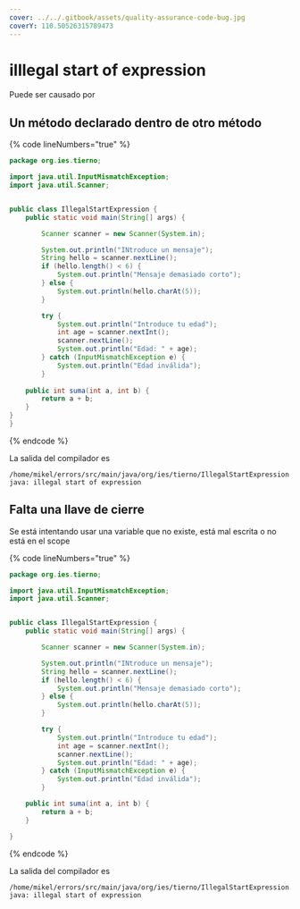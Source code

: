 ```yaml
---
cover: ../../.gitbook/assets/quality-assurance-code-bug.jpg
coverY: 110.50526315789473
---
```


# illlegal start of expression

Puede ser causado por

## Un método declarado dentro de otro método



{% code lineNumbers="true" %}
```java
package org.ies.tierno;

import java.util.InputMismatchException;
import java.util.Scanner;


public class IllegalStartExpression {
    public static void main(String[] args) {

        Scanner scanner = new Scanner(System.in);

        System.out.println("INtroduce un mensaje");
        String hello = scanner.nextLine();
        if (hello.length() < 6) {
            System.out.println("Mensaje demasiado corto");
        } else {
            System.out.println(hello.charAt(5));
        }

        try {
            System.out.println("Introduce tu edad");
            int age = scanner.nextInt();
            scanner.nextLine();
            System.out.println("Edad: " + age);
        } catch (InputMismatchException e) {
            System.out.println("Edad inválida");
        }
    
    public int suma(int a, int b) {
        return a + b;
    }
}
}
```
{% endcode %}

La salida del compilador es

```log
/home/mikel/errors/src/main/java/org/ies/tierno/IllegalStartExpression.java:29:5
java: illegal start of expression
```

## Falta una llave de cierre

Se está intentando usar una variable que no existe, está mal escrita o no está en el scope

{% code lineNumbers="true" %}
```java
package org.ies.tierno;

import java.util.InputMismatchException;
import java.util.Scanner;


public class IllegalStartExpression {
    public static void main(String[] args) {

        Scanner scanner = new Scanner(System.in);

        System.out.println("INtroduce un mensaje");
        String hello = scanner.nextLine();
        if (hello.length() < 6) {
            System.out.println("Mensaje demasiado corto");
        } else {
            System.out.println(hello.charAt(5));
        }

        try {
            System.out.println("Introduce tu edad");
            int age = scanner.nextInt();
            scanner.nextLine();
            System.out.println("Edad: " + age);
        } catch (InputMismatchException e) {
            System.out.println("Edad inválida");
        }

    public int suma(int a, int b) {
        return a + b;
    }

}
```
{% endcode %}

La salida del compilador es

```log
/home/mikel/errors/src/main/java/org/ies/tierno/IllegalStartExpression.java:29:5
java: illegal start of expression
```
